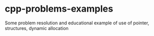 # cpp-problems-examples
Some problem resolution and educational example of use of pointer, structures, dynamic allocation
